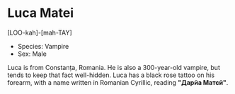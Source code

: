 # Luca Matei

[LOO-kah]-[mah-TAY]

- Species: Vampire
- Sex: Male

Luca is from Constanța, Romania. He is also a 300-year-old vampire, but tends to keep that fact well-hidden. Luca has a black rose tattoo on his forearm, with a name written in Romanian Cyrillic, reading __"Дарйа Матєй"__.